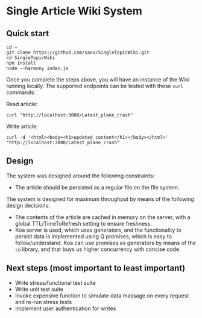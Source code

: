 Single Article Wiki System
====

Quick start
----

    cd ~
    git clone https://github.com/sanx/SingleTopicWiki.git
    cd SingleTopicWiki
    npm install
    node --harmony index.js

Once you complete the steps above, you will have an instance of the Wiki running locally.
The supported endpoints can be tested with these `curl` commands:

Read article:

`curl "http://localhost:3000/Latest_plane_crash"`

Write article:

`curl -d '<html><body><h1>updated content</h1></body></html>' "http://localhost:3000/Latest_plane_crash"`


Design
----

The system was designed around the following constraints:

*   The article should be persisted as a regular file on the file system.

The system is designed for maximum throughput by means of the following design decisions:

*   The contents of the article are cached in memory on the server, with a global TTL/TimeToRefresh setting to ensure freshness.
*   Koa server is used, which uses generators, and the functionality to persist data is implemented using Q promises, which is
    easy to follow/understand. Koa can use promises as generators by means of the `co` library, and that buys us higher concurrency
    with concise code.

Next steps (most important to least important)
----

*   Write stress/functional test suite
*   Write unit test suite
*   Invoke expensive function to simulate data massage on every request and re-run stress tests
*   Implement user authentication for writes
